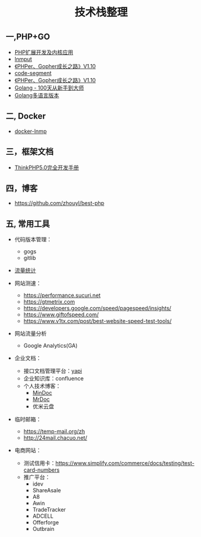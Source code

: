 <h1 align="center">技术栈整理</h1>

## 一,PHP+GO
- [PHP扩展开发及内核应用](https://github.com/zhouyl/phpbook/blob/master/index.md)
- [lnmput](https://github.com/lnmput/lnmput.github.com)
- [《PHPer、Gopher成长之路》V1.10](https://github.com/TIGERB/easy-tips)
- [code-segment](https://github.com/2lovecode/code-segment)
- [《PHPer、Gopher成长之路》V1.10](https://github.com/TIGERB/easy-tips)
- [Golang - 100天从新手到大师](https://github.com/rubyhan1314/Golang-100-Days)
- [Golang多语言版本](https://github.com/astaxie/build-web-application-with-golang)

   
## 二, Docker
- [docker-lnmp](https://github.com/wxxiong6/docker-lnmp)

## 三，框架文档
- [ThinkPHP5.0完全开发手册](https://www.kancloud.cn/manual/thinkphp5)

## 四，博客
 - https://github.com/zhouyl/best-php
## 五, 常用工具
 - 代码版本管理：
    - gogs
    - gitlib  
 - [流量统计](http://www.alexa.cn/traffic/olightstore.com)
 - 网站测速：
    - https://performance.sucuri.net
    - https://gtmetrix.com
    - https://developers.google.com/speed/pagespeed/insights/
    - https://www.giftofspeed.com/
    - https://www.v1tx.com/post/best-website-speed-test-tools/
 - 网站流量分析
    - Google Analytics(GA) 
 - 企业文档：
   - 接口文档管理平台：[yapi](https://github.com/YMFE/yapi)
   - 企业知识库：confluence
   - 个人技术博客：
        - [MinDoc](https://github.com/mindoc-org/mindoc)
        - [MrDoc](http://mrdoc.zmister.com/project-7/doc-1290/)
        - 优米云盘
 - 临时邮箱：
    - https://temp-mail.org/zh
    - http://24mail.chacuo.net/     
    
 - 电商网站：
    - 测试信用卡：https://www.simplify.com/commerce/docs/testing/test-card-numbers
    - 推广平台：
        - idev
        - ShareAsale
        - A8
        - Awin
        - TradeTracker
        - ADCELL
        - Offerforge
        - Outbrain
        



	

